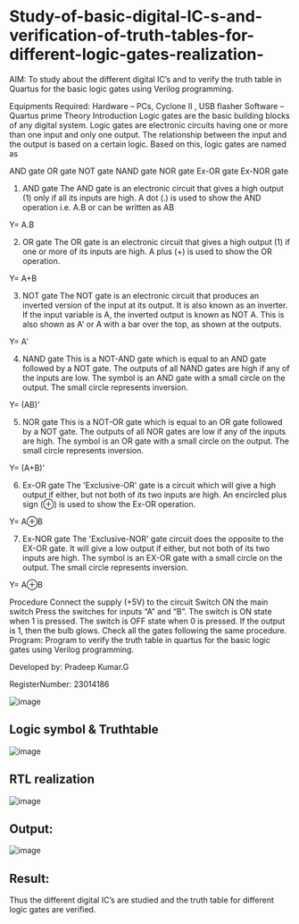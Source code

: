 # Study-of-basic-digital-IC-s-and-verification-of-truth-tables-for-different-logic-gates-realization-
 AIM:
To study about the different digital IC’s and to verify the truth table in Quartus for the basic logic gates using Verilog programming.

Equipments Required:
Hardware – PCs, Cyclone II , USB flasher
Software – Quartus prime
Theory
Introduction
Logic gates are the basic building blocks of any digital system. Logic gates are electronic circuits having one or more than one input and only one output. The relationship between the input and the output is based on a certain logic. Based on this, logic gates are named as

AND gate
OR gate
NOT gate
NAND gate
NOR gate
Ex-OR gate
Ex-NOR gate
1) AND gate
The AND gate is an electronic circuit that gives a high output (1) only if all its inputs are high. A dot (.) is used to show the AND operation i.e. A.B or can be written as AB

Y= A.B

2) OR gate
The OR gate is an electronic circuit that gives a high output (1) if one or more of its inputs are high. A plus (+) is used to show the OR operation.

Y= A+B

3) NOT gate
The NOT gate is an electronic circuit that produces an inverted version of the input at its output. It is also known as an inverter. If the input variable is A, the inverted output is known as NOT A. This is also shown as A' or A with a bar over the top, as shown at the outputs.

Y= A'

4) NAND gate
This is a NOT-AND gate which is equal to an AND gate followed by a NOT gate. The outputs of all NAND gates are high if any of the inputs are low. The symbol is an AND gate with a small circle on the output. The small circle represents inversion.

Y= (AB)’

5) NOR gate
This is a NOT-OR gate which is equal to an OR gate followed by a NOT gate. The outputs of all NOR gates are low if any of the inputs are high. The symbol is an OR gate with a small circle on the output. The small circle represents inversion.

Y= (A+B)’

6) Ex-OR gate
The 'Exclusive-OR' gate is a circuit which will give a high output if either, but not both of its two inputs are high. An encircled plus sign (⊕) is used to show the Ex-OR operation.

Y= A⊕B

7) Ex-NOR gate
The 'Exclusive-NOR' gate circuit does the opposite to the EX-OR gate. It will give a low output if either, but not both of its two inputs are high. The symbol is an EX-OR gate with a small circle on the output. The small circle represents inversion.

Y= A⊕B

Procedure
Connect the supply (+5V) to the circuit
Switch ON the main switch
Press the switches for inputs “A” and “B”. The switch is ON state when 1 is pressed. The switch is OFF state when 0 is pressed.
If the output is 1, then the bulb glows.
Check all the gates following the same procedure.
Program:
Program to verify the truth table in quartus for the basic logic gates using Verilog programming.

Developed by: Pradeep Kumar.G

RegisterNumber: 23014186 

![image](https://github.com/pradeep23014186/Study-of-basic-digital-IC-s-and-verification-of-truth-tables-for-different-logic-gates-realization-/assets/152294642/6223d5ae-2432-49e6-b69d-36e9264c03ac)

## Logic symbol & Truthtable
![image](https://github.com/pradeep23014186/Study-of-basic-digital-IC-s-and-verification-of-truth-tables-for-different-logic-gates-realization-/assets/152294642/13ac8ada-ede4-4bb0-b2cd-86db4980adcb)

## RTL realization
![image](https://github.com/pradeep23014186/Study-of-basic-digital-IC-s-and-verification-of-truth-tables-for-different-logic-gates-realization-/assets/152294642/b9fac1df-d56d-4ba4-b2c7-f8690d559577)

## Output:
![image](https://github.com/pradeep23014186/Study-of-basic-digital-IC-s-and-verification-of-truth-tables-for-different-logic-gates-realization-/assets/152294642/74305d88-7833-4327-aec5-6d9c41096018)


## Result:
Thus the different digital IC’s are studied and the truth table for different logic gates are verified.
